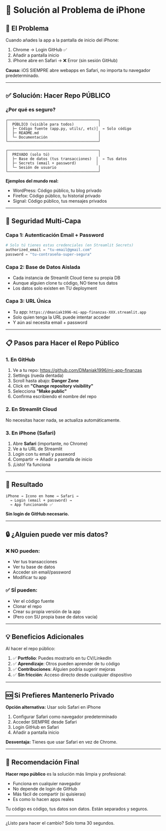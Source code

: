 # 📱 Solución al Problema de iPhone

## 🔴 El Problema

Cuando añades la app a la pantalla de inicio del iPhone:
1. Chrome → Login GitHub ✅
2. Añadir a pantalla inicio
3. iPhone abre en Safari → ❌ Error (sin sesión GitHub)

**Causa:** iOS SIEMPRE abre webapps en Safari, no importa tu navegador predeterminado.

---

## ✅ Solución: Hacer Repo PÚBLICO

### ¿Por qué es seguro?

```
┌─────────────────────────────────────────┐
│  PÚBLICO (visible para todos)           │
│  ├─ Código fuente (app.py, utils/, etc)│  ← Solo código
│  ├─ README.md                           │
│  └─ Documentación                       │
└─────────────────────────────────────────┘

┌─────────────────────────────────────────┐
│  PRIVADO (solo tú)                      │
│  ├─ Base de datos (tus transacciones)  │  ← Tus datos
│  ├─ Secrets (email + password)         │
│  └─ Sesión de usuario                   │
└─────────────────────────────────────────┘
```

**Ejemplos del mundo real:**
- WordPress: Código público, tu blog privado
- Firefox: Código público, tu historial privado
- Signal: Código público, tus mensajes privados

---

## 🔐 Seguridad Multi-Capa

### Capa 1: Autenticación Email + Password
```python
# Solo tú tienes estas credenciales (en Streamlit Secrets)
authorized_email = "tu-email@gmail.com"
password = "tu-contraseña-super-segura"
```

### Capa 2: Base de Datos Aislada
- Cada instancia de Streamlit Cloud tiene su propia DB
- Aunque alguien clone tu código, NO tiene tus datos
- Los datos solo existen en TU deployment

### Capa 3: URL Única
- Tu app: `https://dmaniak1996-mi-app-finanzas-XXX.streamlit.app`
- Solo quien tenga la URL puede intentar acceder
- Y aún así necesita email + password

---

## 📋 Pasos para Hacer el Repo Público

### 1. En GitHub

1. Ve a tu repo: https://github.com/DManiak1996/mi-app-finanzas
2. Settings (rueda dentada)
3. Scroll hasta abajo: **Danger Zone**
4. Click en **"Change repository visibility"**
5. Selecciona **"Make public"**
6. Confirma escribiendo el nombre del repo

### 2. En Streamlit Cloud

No necesitas hacer nada, se actualiza automáticamente.

### 3. En iPhone (Safari)

1. Abre **Safari** (importante, no Chrome)
2. Ve a tu URL de Streamlit
3. Login con tu email y password
4. Compartir → Añadir a pantalla de inicio
5. ¡Listo! Ya funciona

---

## 🎯 Resultado

```
iPhone → Icono en home → Safari →
  → Login (email + password) →
  → App funcionando ✅
```

**Sin login de GitHub necesario.**

---

## 🔒 ¿Alguien puede ver mis datos?

### ❌ NO pueden:
- Ver tus transacciones
- Ver tu base de datos
- Acceder sin email/password
- Modificar tu app

### ✅ SÍ pueden:
- Ver el código fuente
- Clonar el repo
- Crear su propia versión de la app
- (Pero con SU propia base de datos vacía)

---

## 💡 Beneficios Adicionales

Al hacer el repo público:

1. ✅ **Portfolio**: Puedes mostrarlo en tu CV/LinkedIn
2. ✅ **Aprendizaje**: Otros pueden aprender de tu código
3. ✅ **Contribuciones**: Alguien podría sugerir mejoras
4. ✅ **Sin fricción**: Acceso directo desde cualquier dispositivo

---

## 🆘 Si Prefieres Mantenerlo Privado

**Opción alternativa:** Usar solo Safari en iPhone

1. Configurar Safari como navegador predeterminado
2. Acceder SIEMPRE desde Safari
3. Login GitHub en Safari
4. Añadir a pantalla inicio

**Desventaja:** Tienes que usar Safari en vez de Chrome.

---

## 🚀 Recomendación Final

**Hacer repo público** es la solución más limpia y profesional:
- Funciona en cualquier navegador
- No depende de login de GitHub
- Más fácil de compartir (si quisieras)
- Es como lo hacen apps reales

Tu código es código, tus datos son datos. Están separados y seguros.

---

¿Listo para hacer el cambio? Solo toma 30 segundos.
